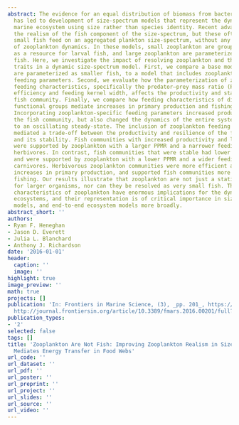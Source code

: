 ```yaml
---
abstract: The evidence for an equal distribution of biomass from bacteria to whales
  has led to development of size-spectrum models that represent the dynamics of the
  marine ecosystem using size rather than species identity. Recent advances have improved
  the realism of the fish component of the size-spectrum, but these often assume that
  small fish feed on an aggregated plankton size-spectrum, without any explicit representation
  of zooplankton dynamics. In these models, small zooplankton are grouped with phytoplankton
  as a resource for larval fish, and large zooplankton are parameterized as small
  fish. Here, we investigate the impact of resolving zooplankton and their feeding
  traits in a dynamic size-spectrum model. First, we compare a base model, where zooplankton
  are parameterized as smaller fish, to a model that includes zooplankton-specific
  feeding parameters. Second, we evaluate how the parameterization of zooplankton
  feeding characteristics, specifically the predator–prey mass ratio (PPMR), assimilation
  efficiency and feeding kernel width, affects the productivity and stability of the
  fish community. Finally, we compare how feeding characteristics of different zooplankton
  functional groups mediate increases in primary production and fishing pressure.
  Incorporating zooplankton-specific feeding parameters increased productivity of
  the fish community, but also changed the dynamics of the entire system from a stable
  to an oscillating steady-state. The inclusion of zooplankton feeding characteristics
  mediated a trade-off between the productivity and resilience of the fish community,
  and its stability. Fish communities with increased productivity and lower stability
  were supported by zooplankton with a larger PPMR and a narrower feeding kernel–specialized
  herbivores. In contrast, fish communities that were stable had lower productivity,
  and were supported by zooplankton with a lower PPMR and a wider feeding kernel—generalist
  carnivores. Herbivorous zooplankton communities were more efficient at mediating
  increases in primary production, and supported fish communities more resilient to
  fishing. Our results illustrate that zooplankton are not just a static food source
  for larger organisms, nor can they be resolved as very small fish. The unique feeding
  characteristics of zooplankton have enormous implications for the dynamics of marine
  ecosystems, and their representation is of critical importance in size-spectrum
  models, and end-to-end ecosystem models more broadly.
abstract_short: ''
authors:
- Ryan F. Heneghan
- Jason D. Everett
- Julia L. Blanchard
- Anthony J. Richardson
date: '2016-01-01'
header:
  caption: ''
  image: ''
highlight: true
image_preview: ''
math: true
projects: []
publication: 'In: Frontiers in Marine Science, (3), _pp. 201_, https://doi.org/10.3389/fmars.2016.00201,
  http://journal.frontiersin.org/article/10.3389/fmars.2016.00201/full?\&utm\_source=Email\_to\_authors\_\&utm\_medium=Email\&utm\_content=T1\_11.5e1\_author\&utm\_campaign=Email\_publication\&field=\&journalName=Frontiers\_in\_Marine\_Science\&id=223526'
publication_types:
- '2'
selected: false
tags: []
title: 'Zooplankton Are Not Fish: Improving Zooplankton Realism in Size-Spectrum Models
  Mediates Energy Transfer in Food Webs'
url_code: ''
url_dataset: ''
url_pdf: ''
url_poster: ''
url_preprint: ''
url_project: ''
url_slides: ''
url_source: ''
url_video: ''
---
```


